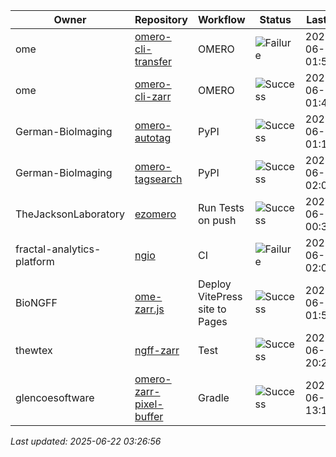 | Owner | Repository | Workflow | Status | Last Run | URL |
| ----- | ---------- | -------- | ------ | -------- | --- |
| ome | [omero-cli-transfer](https://github.com/ome/omero-cli-transfer) | OMERO | ![Failure](https://img.shields.io/badge/Failure-red) | 2025-06-22 01:52:38 | [15801749603](https://github.com/ome/omero-cli-transfer/actions/runs/15801749603) |
| ome | [omero-cli-zarr](https://github.com/ome/omero-cli-zarr) | OMERO | ![Success](https://img.shields.io/badge/Success-brightgreen) | 2025-06-22 01:48:52 | [15801722127](https://github.com/ome/omero-cli-zarr/actions/runs/15801722127) |
| German-BioImaging | [omero-autotag](https://github.com/German-BioImaging/omero-autotag) | PyPI | ![Success](https://img.shields.io/badge/Success-brightgreen) | 2025-06-22 01:10:42 | [15801434884](https://github.com/German-BioImaging/omero-autotag/actions/runs/15801434884) |
| German-BioImaging | [omero-tagsearch](https://github.com/German-BioImaging/omero-tagsearch) | PyPI | ![Success](https://img.shields.io/badge/Success-brightgreen) | 2025-06-22 02:05:42 | [15801846786](https://github.com/German-BioImaging/omero-tagsearch/actions/runs/15801846786) |
| TheJacksonLaboratory | [ezomero](https://github.com/TheJacksonLaboratory/ezomero) | Run Tests on push | ![Success](https://img.shields.io/badge/Success-brightgreen) | 2025-06-22 00:36:45 | [15801168179](https://github.com/TheJacksonLaboratory/ezomero/actions/runs/15801168179) |
| fractal-analytics-platform | [ngio](https://github.com/fractal-analytics-platform/ngio) | CI | ![Failure](https://img.shields.io/badge/Failure-red) | 2025-06-22 02:08:18 | [15801867209](https://github.com/fractal-analytics-platform/ngio/actions/runs/15801867209) |
| BioNGFF | [ome-zarr.js](https://github.com/BioNGFF/ome-zarr.js) | Deploy VitePress site to Pages | ![Success](https://img.shields.io/badge/Success-brightgreen) | 2025-06-22 01:52:57 | [15801751793](https://github.com/BioNGFF/ome-zarr.js/actions/runs/15801751793) |
| thewtex | [ngff-zarr](https://github.com/thewtex/ngff-zarr) | Test | ![Success](https://img.shields.io/badge/Success-brightgreen) | 2025-06-20 20:28:31 | [15787266290](https://github.com/thewtex/ngff-zarr/actions/runs/15787266290) |
| glencoesoftware | [omero-zarr-pixel-buffer](https://github.com/glencoesoftware/omero-zarr-pixel-buffer) | Gradle | ![Success](https://img.shields.io/badge/Success-brightgreen) | 2025-06-18 13:11:48 | [15733787770](https://github.com/glencoesoftware/omero-zarr-pixel-buffer/actions/runs/15733787770) |


*Last updated: 2025-06-22 03:26:56*